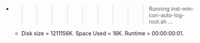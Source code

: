 * >>>>>>>>> Running inst-min-con-auto-log-root.sh ...
  * Disk size = 1211156K. Space Used = 16K. Runtime = 00:00:00:01.
